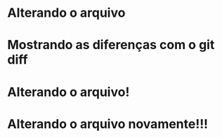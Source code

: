 # Alterando o arquivo
# Mostrando as diferenças com o git diff

# Alterando o arquivo!
<h1> Alterando o arquivo novamente!!! </h1>